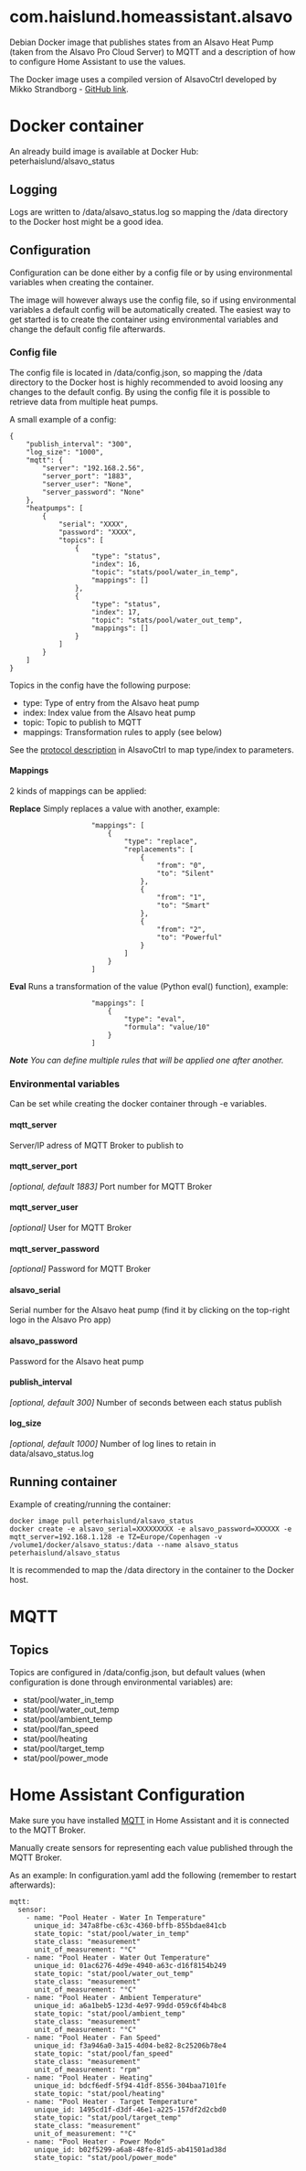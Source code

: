 # com.haislund.homeassistant.alsavo

Debian Docker image that publishes states from an Alsavo Heat Pump (taken from the Alsavo Pro Cloud Server) to MQTT and a description of how to configure Home Assistant to use the values.

The Docker image uses a compiled version of AlsavoCtrl developed by Mikko Strandborg - [GitHub link](https://github.com/strandborg/AlsavoCtrl).

# Docker container
An already build image is available at Docker Hub: peterhaislund/alsavo_status

## Logging
Logs are written to /data/alsavo_status.log so mapping the /data directory to the Docker host might be a good idea.

## Configuration
Configuration can be done either by a config file or by using environmental variables when creating the container.

The image will however always use the config file, so if using environmental variables a default config will be automatically created.
The easiest way to get started is to create the container using environmental variables and change the default config file afterwards.

### Config file
The config file is located in /data/config.json, so mapping the /data directory to the Docker host is highly recommended to avoid loosing any changes to the default config.
By using the config file it is possible to retrieve data from multiple heat pumps.

A small example of a config:
```
{
    "publish_interval": "300",
    "log_size": "1000",
    "mqtt": {
        "server": "192.168.2.56",
        "server_port": "1883",
        "server_user": "None",
        "server_password": "None"
    },
    "heatpumps": [
        {
            "serial": "XXXX",
            "password": "XXXX",
            "topics": [
                {
                    "type": "status",
                    "index": 16,
                    "topic": "stats/pool/water_in_temp",
                    "mappings": []
                },
                {
                    "type": "status",
                    "index": 17,
                    "topic": "stats/pool/water_out_temp",
                    "mappings": []
                }
            ]
        }
    ]
}
```

Topics in the config have the following purpose:
- type: Type of entry from the Alsavo heat pump
- index: Index value from the Alsavo heat pump
- topic: Topic to publish to MQTT
- mappings: Transformation rules to apply (see below)

See the [protocol description](https://github.com/PeterHaislund/com.haislund.homeassistant.alsavo/blob/master/AlsavoCtrl/Alsavo%20Protocol.txt) in AlsavoCtrl to map type/index to parameters.

#### Mappings
2 kinds of mappings can be applied:

**Replace**
Simply replaces a value with another, example:
```
                    "mappings": [
                        {
                            "type": "replace",
                            "replacements": [
                                {
                                    "from": "0",
                                    "to": "Silent"
                                },
                                {
                                    "from": "1",
                                    "to": "Smart"
                                },
                                {
                                    "from": "2",
                                    "to": "Powerful"
                                }
                            ]
                        }
                    ]
```

**Eval**
Runs a transformation of the value (Python eval() function), example:
```
                    "mappings": [
                        {
                            "type": "eval",
                            "formula": "value/10"
                        }
                    ]
```

***Note***
_You can define multiple rules that will be applied one after another._

### Environmental variables
Can be set while creating the docker container through -e variables.

#### mqtt_server
Server/IP adress of MQTT Broker to publish to

#### mqtt_server_port
*[optional, default 1883]* Port number for MQTT Broker

#### mqtt_server_user
*[optional]* User for MQTT Broker

#### mqtt_server_password
*[optional]* Password for MQTT Broker

#### alsavo_serial
Serial number for the Alsavo heat pump (find it by clicking on the top-right logo in the Alsavo Pro app)

#### alsavo_password
Password for the Alsavo heat pump

#### publish_interval
*[optional, default 300]* Number of seconds between each status publish

#### log_size
*[optional, default 1000]* Number of log lines to retain in data/alsavo_status.log

## Running container
Example of creating/running the container:

```
docker image pull peterhaislund/alsavo_status
docker create -e alsavo_serial=XXXXXXXXX -e alsavo_password=XXXXXX -e mqtt_server=192.168.1.128 -e TZ=Europe/Copenhagen -v /volume1/docker/alsavo_status:/data --name alsavo_status peterhaislund/alsavo_status
```

It is recommended to map the /data directory in the container to the Docker host.

# MQTT

## Topics
Topics are configured in /data/config.json, but default values (when configuration is done through environmental variables) are:
- stat/pool/water_in_temp
- stat/pool/water_out_temp
- stat/pool/ambient_temp
- stat/pool/fan_speed
- stat/pool/heating
- stat/pool/target_temp
- stat/pool/power_mode

# Home Assistant Configuration
Make sure you have installed [MQTT](https://www.home-assistant.io/integrations/mqtt/) in Home Assistant and it is connected to the MQTT Broker.

Manually create sensors for representing each value published through the MQTT Broker.

As an example: In configuration.yaml add the following (remember to restart afterwards):

```
mqtt:
  sensor:
    - name: "Pool Heater - Water In Temperature"
      unique_id: 347a8fbe-c63c-4360-bffb-855bdae841cb
      state_topic: "stat/pool/water_in_temp"
      state_class: "measurement"
      unit_of_measurement: "°C"
    - name: "Pool Heater - Water Out Temperature"
      unique_id: 01ac6276-4d9e-4940-a63c-d16f8154b249
      state_topic: "stat/pool/water_out_temp"
      state_class: "measurement"
      unit_of_measurement: "°C"
    - name: "Pool Heater - Ambient Temperature"
      unique_id: a6a1beb5-123d-4e97-99dd-059c6f4b4bc8
      state_topic: "stat/pool/ambient_temp"
      state_class: "measurement"
      unit_of_measurement: "°C"
    - name: "Pool Heater - Fan Speed"
      unique_id: f3a946a0-3a15-4d04-be82-8c25206b78e4
      state_topic: "stat/pool/fan_speed"
      state_class: "measurement"
      unit_of_measurement: "rpm"
    - name: "Pool Heater - Heating"
      unique_id: bdcf6edf-5f94-41df-8556-304baa7101fe
      state_topic: "stat/pool/heating"
    - name: "Pool Heater - Target Temperature"
      unique_id: 1495cd1f-d3df-46e1-a225-157df2d2cbd0
      state_topic: "stat/pool/target_temp"
      state_class: "measurement"
      unit_of_measurement: "°C"
    - name: "Pool Heater - Power Mode"
      unique_id: b02f5299-a6a8-48fe-81d5-ab41501ad38d
      state_topic: "stat/pool/power_mode"
```
